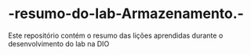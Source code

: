 # -resumo-do-lab-Armazenamento.-
Este repositório contém o resumo das lições aprendidas durante o desenvolvimento do lab na DIO
